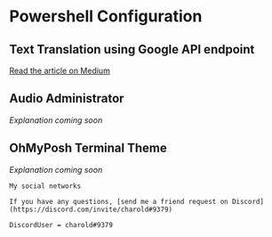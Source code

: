 # Powershell Configuration
## Text Translation using Google API endpoint
[Read the article on Medium](https://medium.com/@harolrop14/text-translation-using-powershell-a07afab6d22)
## Audio Administrator
*Explanation coming soon*
## OhMyPosh Terminal Theme
*Explanation coming soon*

    My social networks

    If you have any questions, [send me a friend request on Discord](https://discord.com/invite/charold#9379)

    DiscordUser = charold#9379
